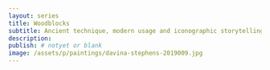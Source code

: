 ```yaml
---
layout: series
title: Woodblocks
subtitle: Ancient technique, modern usage and iconographic storytelling.
description:
publish: # notyet or blank
image: /assets/p/paintings/davina-stephens-2019009.jpg
---
```

